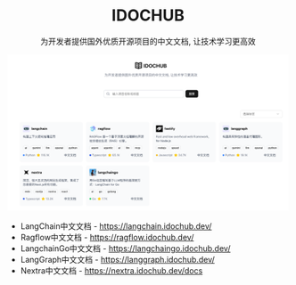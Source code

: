 <div align="center">
    <h1>IDOCHUB</h1>
    <p>为开发者提供国外优质开源项目的中文文档, 让技术学习更高效</p>
    <img src="/public/imgs/site.png" alt="站点截图" />
</div>

* LangChain中文文档 - https://langchain.idochub.dev/
* Ragflow中文文档 - https://ragflow.idochub.dev/
* LangchainGo中文文档 - https://langchaingo.idochub.dev/
* LangGraph中文文档 - https://langgraph.idochub.dev/
* Nextra中文文档 - https://nextra.idochub.dev/docs

